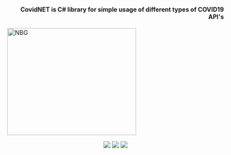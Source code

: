 
<h1 align="left">
  <br>
  <h4 align="right">CovidNET is C# library for simple usage of different types of COVID19 API's</h4>
  <a"><img src="https://s3.xopic.de/openwho-public/channels/7fSc4JEBeO9H0P4b8d1Cfq/logo_v1.png" alt="NBG" height="250" width="300"></a>
</h1>
   

<p align="center">
<img src="https://img.shields.io/badge/License-MIT-yellow.svg">
<img src="https://img.shields.io/badge/language-csharp-red.svg">
<img src="https://img.shields.io/nuget/dt/covidnet?label=nuget-downloads">
</p>




